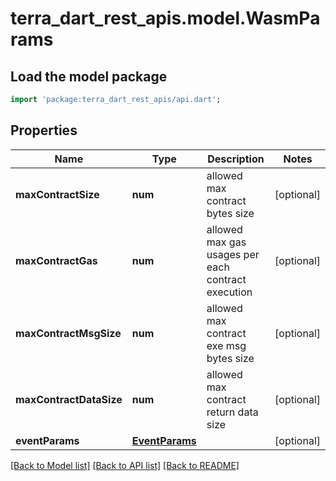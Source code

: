 # terra_dart_rest_apis.model.WasmParams

## Load the model package
```dart
import 'package:terra_dart_rest_apis/api.dart';
```

## Properties
Name | Type | Description | Notes
------------ | ------------- | ------------- | -------------
**maxContractSize** | **num** | allowed max contract bytes size | [optional] 
**maxContractGas** | **num** | allowed max gas usages per each contract execution | [optional] 
**maxContractMsgSize** | **num** | allowed max contract exe msg bytes size | [optional] 
**maxContractDataSize** | **num** | allowed max contract return data size | [optional] 
**eventParams** | [**EventParams**](EventParams.md) |  | [optional] 

[[Back to Model list]](../README.md#documentation-for-models) [[Back to API list]](../README.md#documentation-for-api-endpoints) [[Back to README]](../README.md)


